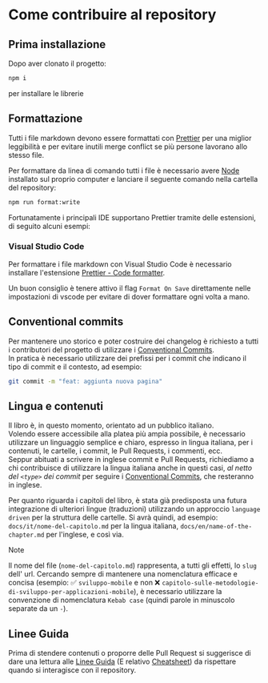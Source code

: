 # Come contribuire al repository

## Prima installazione

Dopo aver clonato il progetto:

```bash
npm i
```

per installare le librerie

## Formattazione

Tutti i file markdown devono essere formattati con [Prettier](https://prettier.io/) per una miglior leggibilità e per evitare inutili merge conflict se più persone lavorano allo stesso file.

Per formattare da linea di comando tutti i file è necessario avere [Node](https://nodejs.org/it) installato sul proprio computer e lanciare il seguente comando nella cartella del repository:

```bash
npm run format:write
```

Fortunatamente i principali IDE supportano Prettier tramite delle estensioni, di seguito alcuni esempi:

### Visual Studio Code

Per formattare i file markdown con Visual Studio Code è necessario installare l'estensione [Prettier - Code formatter](https://marketplace.visualstudio.com/items?itemName=esbenp.prettier-vscode).

Un buon consiglio è tenere attivo il flag `Format On Save` direttamente nelle impostazioni di vscode per evitare di dover formattare ogni volta a mano.

## Conventional commits

Per mantenere uno storico e poter costruire dei changelog è richiesto a tutti i contributori del progetto di utilizzare i [Conventional Commits](https://www.conventionalcommits.org/en/v1.0.0/).  
In pratica è necessario utilizzare dei prefissi per i commit che indicano il tipo di commit e il contesto, ad esempio:

```bash
git commit -m "feat: aggiunta nuova pagina"
```

## Lingua e contenuti

Il libro è, in questo momento, orientato ad un pubblico italiano.  
Volendo essere accessibile alla platea più ampia possibile, è necessario utilizzare un linguaggio semplice e chiaro, espresso in lingua italiana, per i contenuti, le cartelle, i commit, le Pull Requests, i commenti, ecc.  
Seppur abituati a scrivere in inglese commit e Pull Requests, richiediamo a chi contribuisce di utilizzare la lingua italiana anche in questi casi, _al netto del `<type>` dei commit_ per seguire i [Conventional Commits](#conventional-commits), che resteranno in inglese.

Per quanto riguarda i capitoli del libro, è stata già predisposta una futura integrazione di ulteriori lingue (traduzioni) utilizzando un approccio `language driven` per la struttura delle cartelle. Si avrà quindi, ad esempio: `docs/it/nome-del-capitolo.md` per la lingua italiana, `docs/en/name-of-the-chapter.md` per l'inglese, e così via.

> [!NOTE]  
> Il nome del file (`nome-del-capitolo.md`) rappresenta, a tutti gli effetti, lo `slug` dell' url. Cercando sempre di mantenere una nomenclatura efficace e concisa (esempio: ✅ `sviluppo-mobile` e non ❌ `capitolo-sulle-metodologie-di-sviluppo-per-applicazioni-mobile`), è necessario utilizzare la convenzione di nomenclatura `Kebab case` (quindi parole in minuscolo separate da un `-`).

## Linee Guida

Prima di stendere contenuti o proporre delle Pull Request si suggerisce di dare una lettura alle [Linee Guida](https://github.com/Il-Libro-Open-Source/book/blob/main/GUIDELINES.md) (E relativo [Cheatsheet](https://github.com/Il-Libro-Open-Source/book/blob/main/GUIDELINES-CHEATSHEET.md)) da rispettare quando si interagisce con il repository.

